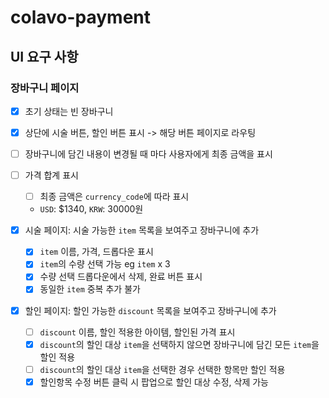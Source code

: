 # colavo-payment

## UI 요구 사항

### 장바구니 페이지

- [x] 초기 상태는 빈 장바구니
- [x] 상단에 시술 버튼, 할인 버튼 표시 -> 해당 버튼 페이지로 라우팅
- [ ] 장바구니에 담긴 내용이 변경될 때 마다 사용자에게 최종 금액을 표시
- [ ] 가격 합계 표시

  - [ ] 최종 금액은 `currency_code`에 따라 표시
  - `USD`: $1340, `KRW`: 30000원

- [x] 시술 페이지: 시술 가능한 `item` 목록을 보여주고 장바구니에 추가

  - [x] `item` 이름, 가격, 드롭다운 표시
  - [x] `item`의 수량 선택 가능 eg `item` x 3
  - [x] 수량 선택 드롭다운에서 삭제, 완료 버튼 표시
  - [x] 동일한 `item` 중복 추가 불가

- [x] 할인 페이지: 할인 가능한 `discount` 목록을 보여주고 장바구니에 추가

  - [ ] `discount` 이름, 할인 적용한 아이템, 할인된 가격 표시
  - [x] `discount`의 할인 대상 `item`을 선택하지 않으면 장바구니에 담긴 모든 `item`을 할인 적용
  - [ ] `discount`의 할인 대상 `item`을 선택한 경우 선택한 항목만 할인 적용
  - [x] 할인항목 수정 버튼 클릭 시 팝업으로 할인 대상 수정, 삭제 가능
